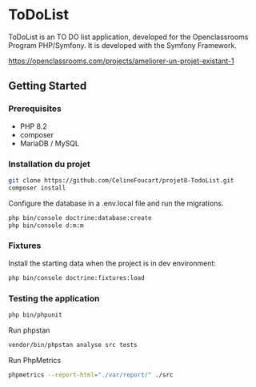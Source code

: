 # ToDoList

ToDoList is an TO DO list application, developed for the Openclassrooms Program PHP/Symfony. It is developed with the Symfony Framework.

https://openclassrooms.com/projects/ameliorer-un-projet-existant-1

## Getting Started

### Prerequisites

- PHP 8.2
- composer
- MariaDB / MySQL

### Installation du projet

```bash
git clone https://github.com/CelineFoucart/projet8-TodoList.git
composer install
```

Configure the database in a .env.local file and run the migrations. 

```bash
php bin/console doctrine:database:create
php bin/console d:m:m
```

### Fixtures

Install the starting data when the project is in dev environment:

```bash
php bin/console doctrine:fixtures:load
```

### Testing the application

```bash
php bin/phpunit
```

Run phpstan

```bash
vendor/bin/phpstan analyse src tests
```

Run PhpMetrics

```bash
phpmetrics --report-html="./var/report/" ./src
```
